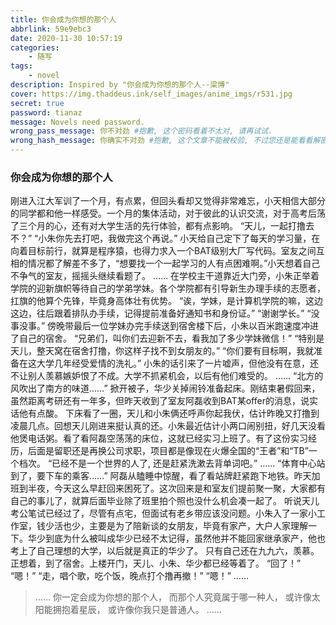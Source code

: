 ```yaml
---
title: 你会成为你想的那个人
abbrlink: 59e9ebc3
date: 2020-11-30 10:57:19
categories: 
	- 随写
tags: 
	- novel
description: Inspired by "你会成为你想的那个人--梁博"
cover: https://img.thaddeus.ink/self_images/anime_imgs/r531.jpg
secret: true
password: tianaz
message: Novels need password.
wrong_pass_message: 你不对劲 #抱歉, 这个密码看着不太对, 请再试试.
wrong_hash_message: 你确实不对劲 #抱歉, 这个文章不能被校验, 不过您还是能看看解密后的内容.
---
```



### 你会成为你想的那个人
刚进入江大军训了一个月，有点累，但回头看却又觉得非常难忘，小天相信大部分的同学都和他一样感受。一个月的集体活动，对于彼此的认识交流，对于高考后荡了三个月的心，还有对大学生活的先行体验，都有点影响。
	“天儿，一起打撸去不？”
	“小朱你先去打吧，我做完这个再说。”
	小天给自己定下了每天的学习量，在向着目标前行，就算是程序猿，也得力求入一个BAT级别大厂写代码。室友之间互相的情况都了解差不多了，“想要找一个一起学习的人有点困难啊。”小天想着自己不争气的室友，摇摇头继续看题了。
	……
	在学校主干道靠近大门旁，小朱正举着学院的迎新旗帜等待自己的学弟学妹。各个学院都有引导新生办理手续的志愿者，扛旗的他算个先锋，毕竟身高体壮有优势。
	“诶，学妹，是计算机学院的嘛，这边这边，往后跟着排队办手续，记得提前准备好通知书和身份证。”
	“谢谢学长。”
	“没事没事。”
	傍晚带最后一位学妹办完手续送到宿舍楼下后，小朱以百米跑速度冲进了自己的宿舍。
	“兄弟们，叫你们去迎新不去，看我加了多少学妹微信！”
	“特别是天儿，整天窝在宿舍打撸，你这样子找不到女朋友的。”
	“你们要有目标啊，我就准备在这大学几年经受爱情的洗礼。”
	小朱的话引来了一片嘘声，但他没有在意，还不让别人羡慕嫉妒恨了不成。大学不抓紧机会，以后有他们难受的。
	……
	“北方的风吹出了南方的味道……”
	掀开被子，华少关掉闹铃准备起床。刚结束暑假回来，虽然距离考研还有一年多，但昨天收到了室友阿磊收到BAT某offer的消息，说实话他有点酸。
下床看了一圈，天儿和小朱俩还呼声你起我伏，估计昨晚又打撸到凌晨几点。回想天儿刚进来挺认真的还。小朱最近估计小两口闹别扭，好几天没看他煲电话粥。看了看阿磊空荡荡的床位，这就已经实习上班了。有了这份实习经历，后面是留职还是再换公司求职，项目都是像现在火爆全国的“王者”和“TB”一个档次。
“已经不是一个世界的人了, 还是赶紧洗漱去背单词吧。”
……
	“体育中心站到了，要下车的乘客……”
	阿磊从瞌睡中惊醒，看了看站牌赶紧跑下地铁。昨天加班到半夜，今天这么早赶回来困死了。这次回来是和室友们提前聚一聚，大家都有自己的事儿了，就算后面毕业除了班里拍个照也没什么机会凑一起了。
	听说天儿考公笔试已经过了，尽管有点宅，但面试有老乡带应该没问题。小朱入了一家小工作室，钱少活也少，主要是为了陪新谈的女朋友，毕竟有家产，大户人家理解一下。华少到底为什么被叫成华少已经不太记得，虽然他并不能回家继承家产，他也考上了自己理想的大学，以后就是真正的华少了。
	只有自己还在九九六，羡慕。
	正想着，到了宿舍。上楼开门，天儿、小朱、华少都已经等着了。
	“回了！”
	“嗯！”
	“走，唱个歌，吃个饭，晚点打个撸再撤！”
	“嗯！”
……

> ……
> 你一定会成为你想的那个人，
> 而那个人究竟属于哪一种人，
> 或许像太阳能拥抱着星辰，
> 或许像你我只是普通人。
> ……

